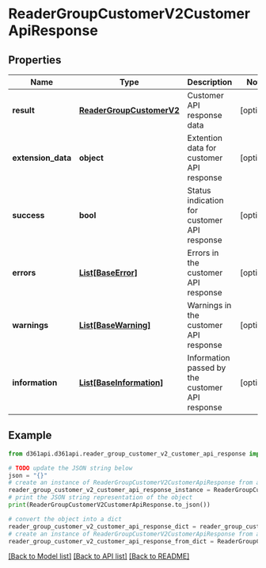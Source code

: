 # ReaderGroupCustomerV2CustomerApiResponse


## Properties

Name | Type | Description | Notes
------------ | ------------- | ------------- | -------------
**result** | [**ReaderGroupCustomerV2**](ReaderGroupCustomerV2.md) | Customer API response data | [optional] 
**extension_data** | **object** | Extention data for customer API response | [optional] 
**success** | **bool** | Status indication for customer API response | [optional] 
**errors** | [**List[BaseError]**](BaseError.md) | Errors in the customer API response | [optional] 
**warnings** | [**List[BaseWarning]**](BaseWarning.md) | Warnings in the customer API response | [optional] 
**information** | [**List[BaseInformation]**](BaseInformation.md) | Information passed by the customer API response | [optional] 

## Example

```python
from d361api.d361api.reader_group_customer_v2_customer_api_response import ReaderGroupCustomerV2CustomerApiResponse

# TODO update the JSON string below
json = "{}"
# create an instance of ReaderGroupCustomerV2CustomerApiResponse from a JSON string
reader_group_customer_v2_customer_api_response_instance = ReaderGroupCustomerV2CustomerApiResponse.from_json(json)
# print the JSON string representation of the object
print(ReaderGroupCustomerV2CustomerApiResponse.to_json())

# convert the object into a dict
reader_group_customer_v2_customer_api_response_dict = reader_group_customer_v2_customer_api_response_instance.to_dict()
# create an instance of ReaderGroupCustomerV2CustomerApiResponse from a dict
reader_group_customer_v2_customer_api_response_from_dict = ReaderGroupCustomerV2CustomerApiResponse.from_dict(reader_group_customer_v2_customer_api_response_dict)
```
[[Back to Model list]](../README.md#documentation-for-models) [[Back to API list]](../README.md#documentation-for-api-endpoints) [[Back to README]](../README.md)


